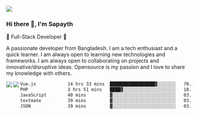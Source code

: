 <!-- **sapayth/sapayth** is a ✨ _special_ ✨ repository because its `README.md` (this file) appears on your GitHub profile.

Here are some ideas to get you started:

- 🔭 I’m currently working on ...
- 🌱 I’m currently learning ...
- 👯 I’m looking to collaborate on ...
- 🤔 I’m looking for help with ...
- 💬 Ask me about ...
- 📫 How to reach me: ...
- 😄 Pronouns: ...
- ⚡ Fun fact: ...
-->
![](https://user-images.githubusercontent.com/74038190/226190894-18e959ba-d458-4a94-ac44-790190f2a947.gif)
### Hi there 👋, I'm Sapayth

🚀 Full-Stack Developer 🚀

A passionate developer from Bangladesh. I am a tech enthusiast and a quick learner. I am always open to learning new technologies and frameworks. I am always open to collaborating on projects and innovative/disruptive ideas. Opensource is my passion and I love to share my knowledge with others.

<div>
<a href="https://github.com/sapayth/github-readme-stats">
  <img align="left" src="https://github-readme-stats.vercel.app/api?username=sapayth&show_icons=true&count_private=true" />
</a>
<a href="https://github.com/sapayth/github-readme-stats">
  <img align="left" src="https://github-readme-stats.vercel.app/api/top-langs/?username=sapayth" />
</a>
</div>
<!--START_SECTION:waka-->

```txt
Vue.js            14 hrs 33 mins  █████████████████▓░░░░░░░   70.42 %
PHP               3 hrs 51 mins   ████▓░░░░░░░░░░░░░░░░░░░░   18.66 %
JavaScript        40 mins         ▓░░░░░░░░░░░░░░░░░░░░░░░░   03.26 %
textmate          39 mins         ▓░░░░░░░░░░░░░░░░░░░░░░░░   03.21 %
JSON              39 mins         ▓░░░░░░░░░░░░░░░░░░░░░░░░   03.16 %
```

<!--END_SECTION:waka-->
